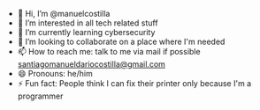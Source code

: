 - 👋 Hi, I’m @manuelcostilla
- 👀 I’m interested in all tech related stuff 
- 🌱 I’m currently learning cybersecurity
- 💞️ I’m looking to collaborate on a place where I'm needed
- 📫 How to reach me: talk to me via mail if possible santiagomanueldariocostilla@gmail.com
- 😄 Pronouns: he/him
- ⚡ Fun fact: People think I can fix their printer only because I'm a programmer 

<!---
manuelcostilla/manuelcostilla is a ✨ special ✨ repository because its `README.md` (this file) appears on your GitHub profile.
You can click the Preview link to take a look at your changes.
--->
